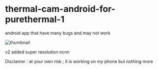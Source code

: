 # thermal-cam-android-for-purethermal-1
 android app that have many bugs and may not work 
 
 ![thumbnail](https://user-images.githubusercontent.com/6095384/183283145-c4bb8eab-db31-4352-8673-f45ff918faa6.jpg)
 
 v2 added super resolution ncnn
 
 
Disclamer : at your own risk ; it is working on my phone but nothing more

